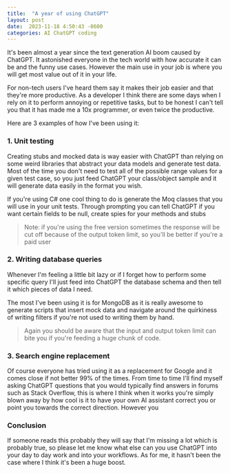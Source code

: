 ```yaml
---
title:  "A year of using ChatGPT"
layout: post
date:  2023-11-18 4:50:43 -0600
categories: AI ChatGPT coding
---
```


It's been almost a year since the text generation AI boom caused by ChatGPT. It astonished everyone in the tech world with how accurate it can be and the funny use cases. However the main use in your job is where you will get most value out of it in your life.

For non-tech users I've heard them say it makes their job easier and that they're more productive. As a developer I think there are some days when I rely on it to perform annoying or repetitive tasks, but to be honest I can't tell you that it has made me a 10x programmer, or even twice the productive.

Here are 3 examples of how I've been using it:

### 1. Unit testing
Creating stubs and mocked data is way easier with ChatGPT than relying on some weird libraries that abstract your data models and generate test data. Most of the time you don't need to test all of the possible range values for a given test case, so you just feed ChatGPT your class/object sample and it will generate data easily in the format you wish.

If you're using C# one cool thing to do is generate the Moq classes that you will use in your unit tests. Through prompting you can tell ChatGPT if you want certain fields to be null, create spies for your methods and stubs

> Note: if you're using the free version sometimes the response will be cut off because of the output token limit, so you'll be better if you're a paid user

### 2. Writing database queries
Whenever I'm feeling a little bit lazy or if I forget how to perform some specific query I'll just feed into ChatGPT the database schema and then tell it which pieces of data I need.

The most I've been using it is for MongoDB as it is really awesome to generate scripts that insert mock data and navigate around the quirkiness of writing filters if you're not used to writing them by hand.

> Again you should be aware that the input and output token limit can bite you if you're feeding a huge chunk of code.

### 3. Search engine replacement
Of course everyone has tried using it as a replacement for Google and it comes close if not better 99% of the times. From time to time I'll find myself asking ChatGPT questions that you would typically find answers in forums such as Stack Overflow, this is where I think when it works you're simply blown away by how cool is it to have your own AI assistant correct you or point you towards the correct direction. However you 

### Conclusion
If someone reads this probably they will say that I'm missing a lot which is probably true, so please let me know what else can you use ChatGPT into your day to day work and into your workflows. As for me, it hasn't been the case where I think it's been a huge boost.



